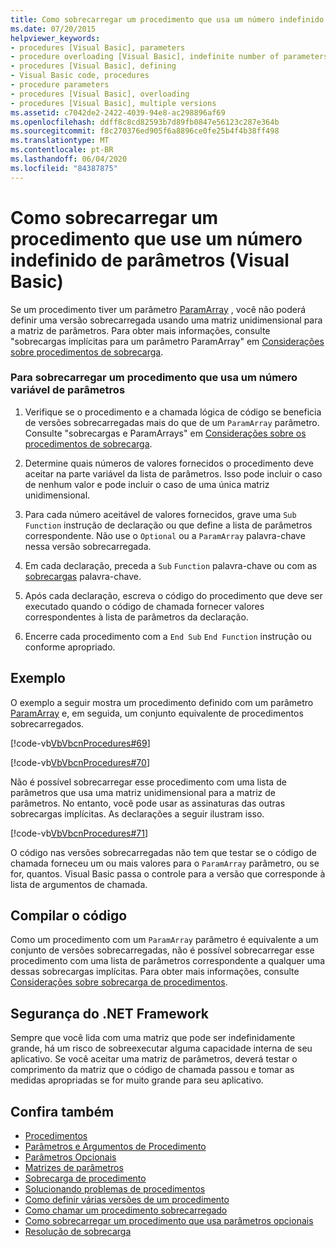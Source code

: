 ```yaml
---
title: Como sobrecarregar um procedimento que usa um número indefinido de parâmetros
ms.date: 07/20/2015
helpviewer_keywords:
- procedures [Visual Basic], parameters
- procedure overloading [Visual Basic], indefinite number of parameters
- procedures [Visual Basic], defining
- Visual Basic code, procedures
- procedure parameters
- procedures [Visual Basic], overloading
- procedures [Visual Basic], multiple versions
ms.assetid: c7042de2-2422-4039-94e8-ac298896af69
ms.openlocfilehash: ddff8c8cd82593b7d89fb0847e56123c287e364b
ms.sourcegitcommit: f8c270376ed905f6a8896ce0fe25b4f4b38ff498
ms.translationtype: MT
ms.contentlocale: pt-BR
ms.lasthandoff: 06/04/2020
ms.locfileid: "84387875"
---
```

# <a name="how-to-overload-a-procedure-that-takes-an-indefinite-number-of-parameters-visual-basic"></a>Como sobrecarregar um procedimento que use um número indefinido de parâmetros (Visual Basic)
Se um procedimento tiver um parâmetro [ParamArray](../../../language-reference/modifiers/paramarray.md) , você não poderá definir uma versão sobrecarregada usando uma matriz unidimensional para a matriz de parâmetros. Para obter mais informações, consulte "sobrecargas implícitas para um parâmetro ParamArray" em [Considerações sobre procedimentos de sobrecarga](./considerations-in-overloading-procedures.md).  
  
### <a name="to-overload-a-procedure-that-takes-a-variable-number-of-parameters"></a>Para sobrecarregar um procedimento que usa um número variável de parâmetros  
  
1. Verifique se o procedimento e a chamada lógica de código se beneficia de versões sobrecarregadas mais do que de um `ParamArray` parâmetro. Consulte "sobrecargas e ParamArrays" em [Considerações sobre os procedimentos de sobrecarga](./considerations-in-overloading-procedures.md).  
  
2. Determine quais números de valores fornecidos o procedimento deve aceitar na parte variável da lista de parâmetros. Isso pode incluir o caso de nenhum valor e pode incluir o caso de uma única matriz unidimensional.  
  
3. Para cada número aceitável de valores fornecidos, grave uma `Sub` `Function` instrução de declaração ou que define a lista de parâmetros correspondente. Não use o `Optional` ou a `ParamArray` palavra-chave nessa versão sobrecarregada.  
  
4. Em cada declaração, preceda a `Sub` `Function` palavra-chave ou com as [sobrecargas](../../../language-reference/modifiers/overloads.md) palavra-chave.  
  
5. Após cada declaração, escreva o código do procedimento que deve ser executado quando o código de chamada fornecer valores correspondentes à lista de parâmetros da declaração.  
  
6. Encerre cada procedimento com a `End Sub` `End Function` instrução ou conforme apropriado.  
  
## <a name="example"></a>Exemplo  
 O exemplo a seguir mostra um procedimento definido com um parâmetro [ParamArray](../../../language-reference/modifiers/paramarray.md) e, em seguida, um conjunto equivalente de procedimentos sobrecarregados.  
  
 [!code-vb[VbVbcnProcedures#69](~/samples/snippets/visualbasic/VS_Snippets_VBCSharp/VbVbcnProcedures/VB/Class1.vb#69)]  
  
 [!code-vb[VbVbcnProcedures#70](~/samples/snippets/visualbasic/VS_Snippets_VBCSharp/VbVbcnProcedures/VB/Class1.vb#70)]  
  
 Não é possível sobrecarregar esse procedimento com uma lista de parâmetros que usa uma matriz unidimensional para a matriz de parâmetros. No entanto, você pode usar as assinaturas das outras sobrecargas implícitas. As declarações a seguir ilustram isso.  
  
 [!code-vb[VbVbcnProcedures#71](~/samples/snippets/visualbasic/VS_Snippets_VBCSharp/VbVbcnProcedures/VB/Class1.vb#71)]  
  
 O código nas versões sobrecarregadas não tem que testar se o código de chamada forneceu um ou mais valores para o `ParamArray` parâmetro, ou se for, quantos. Visual Basic passa o controle para a versão que corresponde à lista de argumentos de chamada.  
  
## <a name="compile-the-code"></a>Compilar o código  
 Como um procedimento com um `ParamArray` parâmetro é equivalente a um conjunto de versões sobrecarregadas, não é possível sobrecarregar esse procedimento com uma lista de parâmetros correspondente a qualquer uma dessas sobrecargas implícitas. Para obter mais informações, consulte [Considerações sobre sobrecarga de procedimentos](./considerations-in-overloading-procedures.md).  
  
## <a name="net-framework-security"></a>Segurança do .NET Framework  
 Sempre que você lida com uma matriz que pode ser indefinidamente grande, há um risco de sobreexecutar alguma capacidade interna de seu aplicativo. Se você aceitar uma matriz de parâmetros, deverá testar o comprimento da matriz que o código de chamada passou e tomar as medidas apropriadas se for muito grande para seu aplicativo.  
  
## <a name="see-also"></a>Confira também

- [Procedimentos](./index.md)
- [Parâmetros e Argumentos de Procedimento](./procedure-parameters-and-arguments.md)
- [Parâmetros Opcionais](./optional-parameters.md)
- [Matrizes de parâmetros](./parameter-arrays.md)
- [Sobrecarga de procedimento](./procedure-overloading.md)
- [Solucionando problemas de procedimentos](./troubleshooting-procedures.md)
- [Como definir várias versões de um procedimento](./how-to-define-multiple-versions-of-a-procedure.md)
- [Como chamar um procedimento sobrecarregado](./how-to-call-an-overloaded-procedure.md)
- [Como sobrecarregar um procedimento que usa parâmetros opcionais](./how-to-overload-a-procedure-that-takes-optional-parameters.md)
- [Resolução de sobrecarga](./overload-resolution.md)
